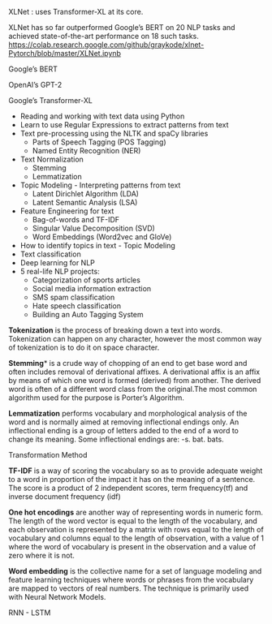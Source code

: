 

XLNet : uses Transformer-XL at its core.

XLNet has so far outperformed Google’s BERT on 20 NLP tasks and achieved state-of-the-art performance on 18 such tasks.
https://colab.research.google.com/github/graykode/xlnet-Pytorch/blob/master/XLNet.ipynb

Google’s BERT

OpenAI’s GPT-2

Google’s Transformer-XL



* Reading and working with text data using Python
* Learn to use Regular Expressions to extract patterns from text
* Text pre-processing using the NLTK and spaCy libraries
  - Parts of Speech Tagging (POS Tagging)
  - Named Entity Recognition (NER)
* Text Normalization
  - Stemming
  - Lemmatization
* Topic Modeling - Interpreting patterns from text
  - Latent Dirichlet Algorithm (LDA)
  - Latent Semantic Analysis (LSA)
* Feature Engineering for text
  - Bag-of-words and TF-IDF
  - Singular Value Decomposition (SVD)
  - Word Embeddings (Word2vec and GloVe)
* How to identify topics in text - Topic Modeling
* Text classification
* Deep learning for NLP
* 5 real-life NLP projects:
  - Categorization of sports articles
  - Social media information extraction
  - SMS spam classification
  - Hate speech classification
  - Building an Auto Tagging System
  
**Tokenization** is the process of breaking down a text into words. Tokenization can happen on any character, however the most common way of tokenization is to do it on space character.

**Stemming*** is a crude way of chopping of an end to get base word and often includes removal of derivational affixes. A derivational affix is an affix by means of which one word is formed (derived) from another. The derived word is often of a different word class from the original.The most common algorithm used for the purpose is Porter’s Algorithm.

**Lemmatization** performs vocabulary and morphological analysis of the word and is normally aimed at removing inflectional endings only. An inflectional ending is a group of letters added to the end of a word to change its meaning. Some inflectional endings are: -s. bat. bats.

Transformation Method

**TF-IDF** is a way of scoring the vocabulary so as to provide adequate weight to a word in proportion of the impact it has on the meaning of a sentence. The score is a product of 2 independent scores, term frequency(tf) and inverse document frequency (idf)

**One hot encodings** are another way of representing words in numeric form. The length of the word vector is equal to the length of the vocabulary, and each observation is represented by a matrix with rows equal to the length of vocabulary and columns equal to the length of observation, with a value of 1 where the word of vocabulary is present in the observation and a value of zero where it is not.

**Word embedding** is the collective name for a set of language modeling and feature learning techniques where words or phrases from the vocabulary are mapped to vectors of real numbers. The technique is primarily used with Neural Network Models.

RNN - LSTM

